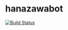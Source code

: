 # hanazawabot

[![Build Status](https://circleci.com/gh/h3poteto/hanazawabot.svg?style=shield&circle-token=8c81a54ae9fb7455eb8e742c4de3eb818e2c7e6c)]()


